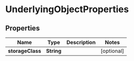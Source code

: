 

# UnderlyingObjectProperties


## Properties

| Name | Type | Description | Notes |
|------------ | ------------- | ------------- | -------------|
|**storageClass** | **String** |  |  [optional] |



